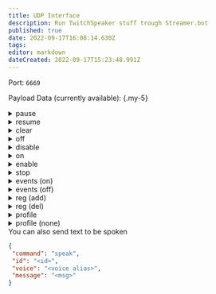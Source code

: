 ```yaml
---
title: UDP Interface
description: Run TwitchSpeaker stuff trough Streamer.bot
published: true
date: 2022-09-17T16:08:14.630Z
tags: 
editor: markdown
dateCreated: 2022-09-17T15:23:48.991Z
---
```


Port: `6669`

Payload Data (currently available):
{.my-5}
<div>
<details>
<summary>pause</summary>
  
```json
{
  "command": "pause"
}
```
  
</details>

<details>
<summary>resume</summary>

```json
{
  "command": "resume"
}
```

</details>

<details>
<summary>clear</summary>

```json
{
  "command": "clear"
}
```

</details>

<details>
<summary>off</summary>
```json
{
  "command": "off"
}
```

</details>

<details>
<summary>disable</summary>

```json
{
  "command": "disable"
}
```

</details>

<details>
<summary>on</summary>

```json
{
  "command": "on"
}
```

</details>

<details>
<summary>enable</summary>
## enable
```json
{
  "command": "enable"
}
```

</details>

<details>
<summary>stop</summary>

```json
{
  "command": "stop"
}
```

</details>

<details>
<summary>events (on)</summary>

```json
{
  "command": "events",
  "value": "",
  "state": "on"
}
```

**Example:**
```json
{
  "command": "events",
  "value": "<event name>",
  "state": "on"
}
```

</details>

<details>
<summary>events (off)</summary>

```json
{
  "command": "events",
  "value": "",
  "state": "off"
}
```

**Example:**
```json
{
  "command": "events",
  "value": "<event name>",
  "state": "off"
}
```

</details>

<details>
<summary>reg (add)</summary>

```json
{
  "command": "reg",
  "mode": "add",
  "user": "",
  "id": ""
}
```

**Example:**
```json
{
  "command": "reg",
  "mode": "add",
  "user": "%user%",
  "id": "%userId%"
}
```

</details>

<details>
<summary>reg (del)</summary>

```json
{
  "command": "reg",
  "mode": "del",
  "user": "",
  "id": ""
}
```

**Example:**
```json
{
  "command": "reg",
  "mode": "del",
  "user": "%user%",
  "id": "%userId%"
}
```
</details>

<details>
<summary>profile</summary>

```json
{
  "command": "profile",
  "profile": ""
}
```

**Example:**
```json
{
  "command": "profile",
  "profile": "<profile name>"
}
```

</details>

<details>
<summary>profile (none)</summary>

```json
{
  "command": "profile", 
  "profile": "none"
}
```

</details>
</div>
You can also send text to be spoken

 ```json
{
  "command": "speak",
  "id": "<id>",
  "voice": "<voice alias>",
  "message": "<msg>"
}
```